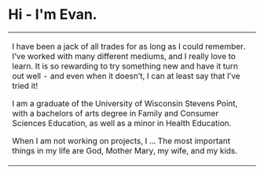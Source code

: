 <!--

-->

# Hi - I'm Evan.

<table>
  <tr>
    <td style="width:50%">
     <body><p> I have been a jack of all trades for as long as I could remember. I’ve worked with many different mediums, and I really love to learn. It is so rewarding to try something new and have it turn out well -  and even when it doesn’t, I can at least say that I’ve tried it! </p>

<p>I am a graduate of the University of Wisconsin Stevens Point, with a bachelors of arts degree in Family and Consumer Sciences Education, as well as a minor in Health Education. </p>

<p>When I am not working on projects, I ... The most important things in my life are God, Mother Mary, my wife, and my kids.</p>
</body>

  </tr>
</table> 

